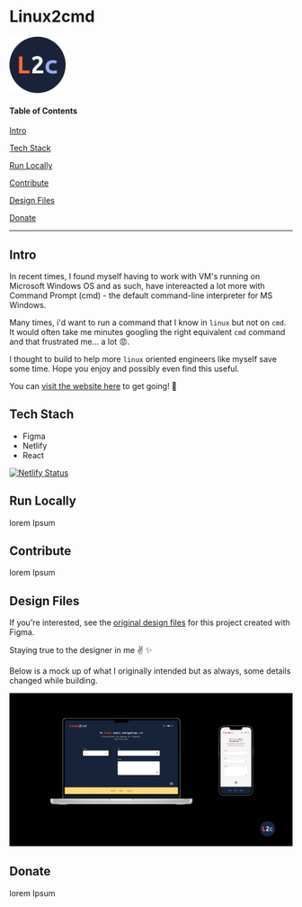 # Linux2cmd

<img src="src/readmeMedia/Favicon.svg" width="100">

#### Table of Contents

[Intro](#intro)

[Tech Stack](#techStack)

[Run Locally](#run)

[Contribute](#contribute)

[Design Files](#design)

[Donate](#donate)

---

<a name="intro"/>

## Intro

In recent times, I found myself having to work with VM's running on Microsoft Windows OS and as such, have intereacted a lot more with Command Prompt (cmd) - the default command-line interpreter for MS Windows. 

Many times, i'd want to run a command that I know in `linux` but not on `cmd`. It would often take me minutes googling the right equivalent `cmd` command and that frustrated me... a lot :rage:.

I thought to build to help more `linux` oriented engineers like myself save some time. Hope you enjoy and possibly even find this useful.

You can [visit the website here](https://linux2cmd.netlify.app/) to get going! :rocket:


<a name="techStack"/>

## Tech Stach

- Figma
- Netlify
- React

[![Netlify Status](https://api.netlify.com/api/v1/badges/4a5388a1-14eb-437f-b76d-5d0683d3e5f5/deploy-status)](https://app.netlify.com/sites/linux2cmd/deploys)


<a name="run"/>

## Run Locally

lorem Ipsum



<a name="contribute"/>

## Contribute

lorem Ipsum



<a name="design"/>

## Design Files

If you're interested, see the [original design files](https://www.figma.com/file/JpMfUQs16bbFBo5ZeElkhK/Linux2cmd?node-id=0%3A1) for this project created with Figma. 

Staying true to the designer in me :v: :sparkles:

Below is a mock up of what I originally intended but as always, some details changed while building.

<img src="src/readmeMedia/mockUps.jpg">



<a name="donate"/>

## Donate

lorem Ipsum




